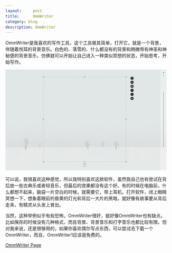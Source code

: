 ```yaml
---
layout:     post
title:      OmmWriter
category: blog
description: OmmWriter
---
```

OmmWriter是我喜欢的写作工具，这个工具极其简单，打开它，就是一个背景，伴随着悦耳的背景音乐。白色的、落雪的、什么都没有的背景和稍微带有神圣和神秘感的背景音乐，仿佛就可以开始让自己进入一种类似冥想的状态，开始思考，开始写作。

![OmmWriter](/images/2012/omm02.jpg)

可以说，我很喜欢这种感觉，所以我特别喜欢这款软件，虽然我自己也有尝试在背后放一些古典乐或者轻音乐，但最后的效果都没有这个好。有的时候在电脑前，什么都想不起来，脑袋一片空白的时候，就需要它，带上耳机，打开软件，闭上眼睛冥想一下，想象着眼前的昏黄的灯光和背后一大片的黑暗，就好像有故事要从背后走来，有精灵从头发上冒出。

当然，这种举例似乎有些恐怖，OmmWriter很好，就好像OmmWriter也有缺点。比如保存的时候没有几种格式，而且背景、背景音乐和打字音乐也都比较有限。但对我来说，还是很够用的，如果你喜欢偶尔写点东西，可以尝试去下载一个OmmWriter，而且，OmmWriter1应该是免费的。

[OmmWriter Page](http://www.ommwriter.com/)